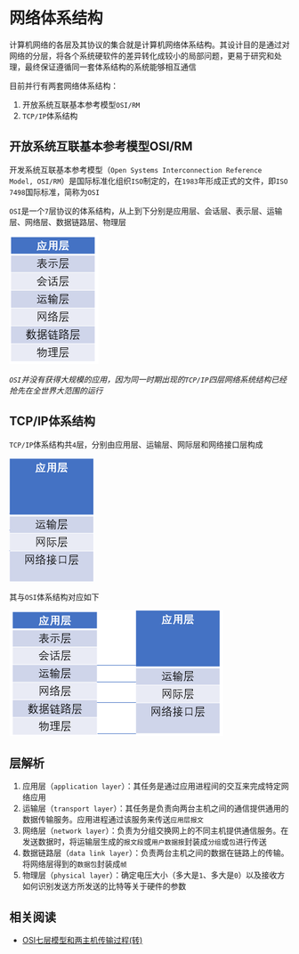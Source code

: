 
# 网络体系结构

计算机网络的各层及其协议的集合就是计算机网络体系结构。其设计目的是通过对网络的分层，将各个系统硬软件的差异转化成较小的局部问题，更易于研究和处理，最终保证遵循同一套体系结构的系统能够相互通信

目前并行有两套网络体系结构：

1. 开放系统互联基本参考模型`OSI/RM`
2. `TCP/IP`体系结构

## 开放系统互联基本参考模型OSI/RM

开发系统互联基本参考模型（`Open Systems Interconnection Reference Model, OSI/RM`）是国际标准化组织`ISO`制定的，在`1983`年形成正式的文件，即`ISO 7498`国际标准，简称为`OSI`

`OSI`是一个`7`层协议的体系结构，从上到下分别是应用层、会话层、表示层、运输层、网络层、数据链路层、物理层

![](./imgs/OSI.PNG)

*`OSI`并没有获得大规模的应用，因为同一时期出现的`TCP/IP`四层网络系统结构已经抢先在全世界大范围的运行*

## TCP/IP体系结构

`TCP/IP`体系结构共`4`层，分别由应用层、运输层、网际层和网络接口层构成

![](./imgs/tcp-ip.PNG)

其与`OSI`体系结构对应如下

![](./imgs/osi-tcp-ip.PNG)

## 层解析

1. 应用层（`application layer`）：其任务是通过应用进程间的交互来完成特定网络应用
2. 运输层（`transport layer`）：其任务是负责向两台主机之间的通信提供通用的数据传输服务。应用进程通过该服务来传送`应用层报文`
3. 网络层（`network layer`）：负责为分组交换网上的不同主机提供通信服务。在发送数据时，将运输层生成的`报文段`或`用户数据报`封装成`分组`或`包`进行传送
4. 数据链路层（`data link layer`）：负责两台主机之间的数据在链路上的传输。将网络层得到的`数据包`封装成`帧`
5. 物理层（`physical layer`）：确定电压大小（多大是`1`、多大是`0`）以及接收方如何识别发送方所发送的比特等关于硬件的参数

## 相关阅读

* [OSI七层模型和两主机传输过程(转)](https://www.jianshu.com/p/d8dbe0798d4c)
